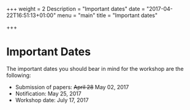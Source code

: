 +++
weight = 2
Description = "Important dates"
date = "2017-04-22T16:51:13+01:00"
menu = "main"
title = "Important dates"

+++

# Important Dates

The important dates you should bear in mind for the workshop are the following:

- Submission of papers:      ~~April 28~~ May 02, 2017
- Notification:            May 25, 2017
- Workshop date:         July 17, 2017
